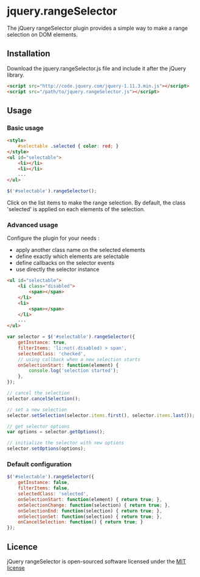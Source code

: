 # jquery.rangeSelector
The jQuery rangeSelector plugin provides a simple way to make a range selection on DOM elements.

## Installation
Download the jquery.rangeSelector.js file and include it after the jQuery library.

```html
<script src="http://code.jquery.com/jquery-1.11.3.min.js"></script>
<script src="/path/to/jquery.rangeSelector.js"></script>
```

## Usage

### Basic usage

```html
<style>
    #selectable .selected { color: red; }
</style>
<ul id="selectable">  
    <li></li>
    <li></li>
    ...
</ul>
```

```js  
$('#selectable').rangeSelector();  
```

Click on the list items to make the range selection. By default, the class 'selected' is applied on each elements of the selection.

### Advanced usage

Configure the plugin for your needs :
* apply another class name on the selected elements
* define exactly which elements are selectable
* define callbacks on the selector events
* use directly the selector instance

```html
<ul id="selectable">  
    <li class="disabled">
        <span></span>
    </li>
    <li>
        <span></span>
    </li>
    ...
</ul>
```

```js  
var selector = $('#selectable').rangeSelector({
    getInstance: true,
    filterItems: 'li:not(.disabled) > span',
    selectedClass: 'checked',
    // using callback when a new selection starts
    onSelectionStart: function(element) { 
        console.log('selection started'); 
    },
});

// cancel the selection
selector.cancelSelection(); 

// set a new selection
selector.setSelection(selector.items.first(), selector.items.last());

// get selector options
var options = selector.getOptions();

// initialize the selector with new options
selector.setOptions(options);
```

### Default configuration

```js  
$('#selectable').rangeSelector({
    getInstance: false,
    filterItems: false,
    selectedClass: 'selected',
    onSelectionStart: function(element) { return true; },
    onSelectionChange: function(selection) { return true; },
    onSelectionEnd: function(selection) { return true; },
    onSelectionSet: function(selection) { return true; },
    onCancelSelection: function() { return true; }
});
```

## Licence
jQuery rangeSelector is open-sourced software licensed under the [MIT license](http://opensource.org/licenses/MIT)